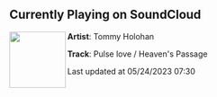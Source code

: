 ## Currently Playing on SoundCloud

[<img align="left" width="100" src="https://i1.sndcdn.com/artworks-cU1ywXRGdaus-0-t500x500.jpg">](https://soundcloud.com/tommy-holohan/pulse-love-heavens-passage?in=tommy-holohan/sets/pulse-love-heavens-passage-1)

**Artist**: Tommy Holohan 

**Track**: Pulse love / Heaven's Passage

Last updated at 05/24/2023 07:30
